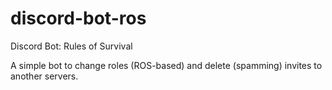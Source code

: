 # discord-bot-ros
Discord Bot: Rules of Survival

A simple bot to change roles (ROS-based) and delete (spamming) invites to another servers.
